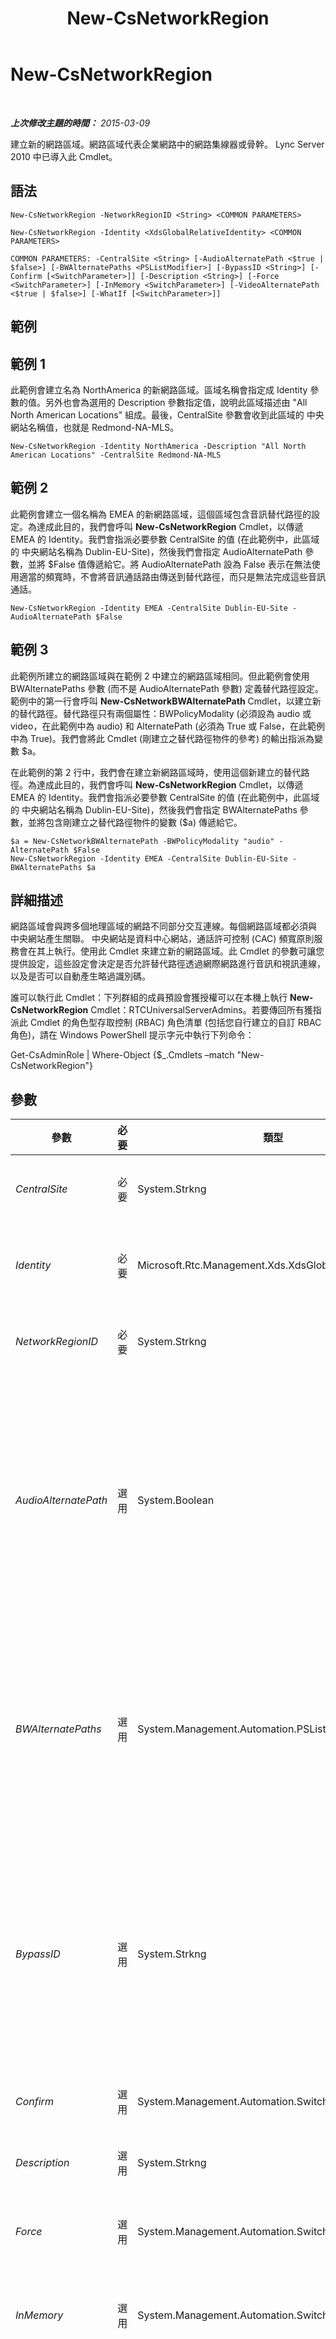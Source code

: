 ﻿---
title: New-CsNetworkRegion
TOCTitle: New-CsNetworkRegion
ms:assetid: 33a8efed-23d3-4a03-bede-80f649eaa7b9
ms:mtpsurl: https://technet.microsoft.com/zh-tw/library/Gg425829(v=OCS.15)
ms:contentKeyID: 49290537
ms.date: 08/10/2015
mtps_version: v=OCS.15
ms.translationtype: HT
---

# New-CsNetworkRegion

 

_**上次修改主題的時間：** 2015-03-09_

建立新的網路區域。網路區域代表企業網路中的網路集線器或骨幹。 Lync Server 2010 中已導入此 Cmdlet。

## 語法

    New-CsNetworkRegion -NetworkRegionID <String> <COMMON PARAMETERS>

    New-CsNetworkRegion -Identity <XdsGlobalRelativeIdentity> <COMMON PARAMETERS>

    COMMON PARAMETERS: -CentralSite <String> [-AudioAlternatePath <$true | $false>] [-BWAlternatePaths <PSListModifier>] [-BypassID <String>] [-Confirm [<SwitchParameter>]] [-Description <String>] [-Force <SwitchParameter>] [-InMemory <SwitchParameter>] [-VideoAlternatePath <$true | $false>] [-WhatIf [<SwitchParameter>]]

## 範例

## 範例 1

此範例會建立名為 NorthAmerica 的新網路區域。區域名稱會指定成 Identity 參數的值。另外也會為選用的 Description 參數指定值，說明此區域描述由 "All North American Locations" 組成。最後，CentralSite 參數會收到此區域的 中央網站名稱值，也就是 Redmond-NA-MLS。

    New-CsNetworkRegion -Identity NorthAmerica -Description "All North American Locations" -CentralSite Redmond-NA-MLS

## 範例 2

此範例會建立一個名稱為 EMEA 的新網路區域，這個區域包含音訊替代路徑的設定。為達成此目的，我們會呼叫 **New-CsNetworkRegion** Cmdlet，以傳遞 EMEA 的 Identity。我們會指派必要參數 CentralSite 的值 (在此範例中，此區域的 中央網站名稱為 Dublin-EU-Site)，然後我們會指定 AudioAlternatePath 參數，並將 $False 值傳遞給它。將 AudioAlternatePath 設為 False 表示在無法使用適當的頻寬時，不會將音訊通話路由傳送到替代路徑，而只是無法完成這些音訊通話。

    New-CsNetworkRegion -Identity EMEA -CentralSite Dublin-EU-Site -AudioAlternatePath $False

## 範例 3

此範例所建立的網路區域與在範例 2 中建立的網路區域相同。但此範例會使用 BWAlternatePaths 參數 (而不是 AudioAlternatePath 參數) 定義替代路徑設定。範例中的第一行會呼叫 **New-CsNetworkBWAlternatePath** Cmdlet，以建立新的替代路徑。替代路徑只有兩個屬性：BWPolicyModality (必須設為 audio 或 video，在此範例中為 audio) 和 AlternatePath (必須為 True 或 False，在此範例中為 True)。我們會將此 Cmdlet (剛建立之替代路徑物件的參考) 的輸出指派為變數 $a。

在此範例的第 2 行中，我們會在建立新網路區域時，使用這個新建立的替代路徑。為達成此目的，我們會呼叫 **New-CsNetworkRegion** Cmdlet，以傳遞 EMEA 的 Identity。我們會指派必要參數 CentralSite 的值 (在此範例中，此區域的 中央網站名稱為 Dublin-EU-Site)，然後我們會指定 BWAlternatePaths 參數，並將包含剛建立之替代路徑物件的變數 ($a) 傳遞給它。

    $a = New-CsNetworkBWAlternatePath -BWPolicyModality "audio" -AlternatePath $False
    New-CsNetworkRegion -Identity EMEA -CentralSite Dublin-EU-Site -BWAlternatePaths $a

## 詳細描述

網路區域會與跨多個地理區域的網路不同部分交互連線。每個網路區域都必須與 中央網站產生關聯。 中央網站是資料中心網站，通話許可控制 (CAC) 頻寬原則服務會在其上執行。使用此 Cmdlet 來建立新的網路區域。此 Cmdlet 的參數可讓您提供設定，這些設定會決定是否允許替代路徑透過網際網路進行音訊和視訊連線，以及是否可以自動產生略過識別碼。

誰可以執行此 Cmdlet：下列群組的成員預設會獲授權可以在本機上執行 **New-CsNetworkRegion** Cmdlet：RTCUniversalServerAdmins。若要傳回所有獲指派此 Cmdlet 的角色型存取控制 (RBAC) 角色清單 (包括您自行建立的自訂 RBAC 角色)，請在 Windows PowerShell 提示字元中執行下列命令：

Get-CsAdminRole | Where-Object {$\_.Cmdlets –match "New-CsNetworkRegion"}

## 參數


<table>
<colgroup>
<col style="width: 25%" />
<col style="width: 25%" />
<col style="width: 25%" />
<col style="width: 25%" />
</colgroup>
<thead>
<tr class="header">
<th>參數</th>
<th>必要</th>
<th>類型</th>
<th>說明</th>
</tr>
</thead>
<tbody>
<tr class="odd">
<td><p><em>CentralSite</em></p></td>
<td><p>必要</p></td>
<td><p>System.Strkng</p></td>
<td><p>執行頻寬原則服務的 中央網站。必須啟用此服務，才能使用 CAC。此服務在 前端伺服器或 Standard Edition 伺服器 上執行。</p></td>
</tr>
<tr class="even">
<td><p><em>Identity</em></p></td>
<td><p>必要</p></td>
<td><p>Microsoft.Rtc.Management.Xds.XdsGlobalRelativeIdentity</p></td>
<td><p>新建立之網路區域的唯一識別碼。區域只會在全域範圍建立，因此，這個識別碼不需要指定範圍。但是，它包含識別該區域之唯一名稱的字串。</p></td>
</tr>
<tr class="odd">
<td><p><em>NetworkRegionID</em></p></td>
<td><p>必要</p></td>
<td><p>System.Strkng</p></td>
<td><p>此值與 Identity 相同。您無法同時指定 Identity 和 NetworkRegionID；針對其中一個輸入的值將會自動用於兩者。</p></td>
</tr>
<tr class="even">
<td><p><em>AudioAlternatePath</em></p></td>
<td><p>選用</p></td>
<td><p>System.Boolean</p></td>
<td><p>如果主要路徑的頻寬不足，此參數會判斷是否將透過替代路徑來路由傳送音訊通話。</p>
<p>此參數會填入 BWAlternatePaths 屬性。提供給此參數的值會儲存在 AlternatePath 屬性，以使路徑項目取代為 Audio 的 BWPolicyModality 值。</p>
<p>如果為此參數提供值，便無法指定 BWAlternatePaths 參數的值。</p>
<p>預設值：True。只有在您需要針對網際網路關閉卸載時，才將此參數設定為 False。如果您的所有電話都是網際網路電話，此值必須設為 True，無論頻寬設定為何。</p></td>
</tr>
<tr class="odd">
<td><p><em>BWAlternatePaths</em></p></td>
<td><p>選用</p></td>
<td><p>System.Management.Automation.PSListModifier</p></td>
<td><p>物件清單，這些物件中包含媒體要求無法沿著慣用路徑完成 (例如，如果已經超出該路徑的限制) 時，是否允許替代網際網路連線路徑的資訊。您必須呼叫 <strong>New-CsNetworkBWAlternatePath</strong> 來建立替代路徑物件。</p>
<p>如果您提供此參數的值，您就無法提供 AudioAlternatePath 或 VideoAlternatePath 參數的值。</p>
<p>預設會啟用音訊和視訊的替代路徑 (AlternatePath = True)。</p></td>
</tr>
<tr class="even">
<td><p><em>BypassID</em></p></td>
<td><p>選用</p></td>
<td><p>System.Strkng</p></td>
<td><p>全域唯一識別碼 (GUID)。這個 GUID 可用來將網路區域對應至 CAC 或增強型9-1-1 (E9-1-1) 網路組態內的略過媒體設定 (呼叫 <strong>New-CsNetworkMediaBypassConfiguration</strong> Cmdlet 時使用此 BypassID 值)。</p>
<p>如果您不指定此參數的值，將會自動產生一個值。如果您指定一個值，則該值必須採用 GUID 的格式 (例如，3b24a047-dce6-48b2-9f20-9fbff17ed62a)。建議使用自動產生功能。如果您提供此參數的值，將會收到一個確認提示，詢問您是否確定要提供這個值，而不是讓它自動產生。</p></td>
</tr>
<tr class="odd">
<td><p><em>Confirm</em></p></td>
<td><p>選用</p></td>
<td><p>System.Management.Automation.SwitchParameter</p></td>
<td><p>在執行命令前先提示確認。</p></td>
</tr>
<tr class="even">
<td><p><em>Description</em></p></td>
<td><p>選用</p></td>
<td><p>System.Strkng</p></td>
<td><p>描述區域的字串。比起單獨使用 Identity 來說，此參數可用來提供更多此區域之用途的描述性說明。</p></td>
</tr>
<tr class="odd">
<td><p><em>Force</em></p></td>
<td><p>選用</p></td>
<td><p>System.Management.Automation.SwitchParameter</p></td>
<td><p>隱藏變更前所顯示的確認提示。例如，如果您提供一個值給 BypassID 參數，就不會收到確認的提示。</p></td>
</tr>
<tr class="even">
<td><p><em>InMemory</em></p></td>
<td><p>選用</p></td>
<td><p>System.Management.Automation.SwitchParameter</p></td>
<td><p>建立物件參照但不實際將該物件認可為永久變更。如果您會將這個利用此參數呼叫之 Cmdlet 的輸出指派給變數，可以變更物件參照的屬性，然後呼叫與此 Cmdlet 配對的 Set- Cmdlet，認可這些變更。</p></td>
</tr>
<tr class="odd">
<td><p><em>VideoAlternatePath</em></p></td>
<td><p>選用</p></td>
<td><p>System.Boolean</p></td>
<td><p>此參數會決定適當的頻寬不存在於主要路徑時，是否要透過替代路徑路由傳送視訊通話。</p>
<p>此參數會填入 BWAlternatePaths 屬性。提供給此參數的值會儲存在 AlternatePath 屬性，以使路徑項目取代為 Video 的 BWPolicyModality 值。</p>
<p>如果為此參數提供值，便無法指定 BWAlternatePaths 參數的值。</p>
<p>預設值：True。只有在您需要針對網際網路關閉卸載時，才將此參數設定為 False。如果您的所有電話都是網際網路電話，此值必須設為 True，無論頻寬設定為何。</p></td>
</tr>
<tr class="even">
<td><p><em>WhatIf</em></p></td>
<td><p>選用</p></td>
<td><p>System.Management.Automation.SwitchParameter</p></td>
<td><p>說明執行命令時若不實際執行命令的後果。</p></td>
</tr>
</tbody>
</table>


## 輸入類型

無。

## 傳回類型

建立 Microsoft.Rtc.Management.WritableConfig.Settings.NetworkConfiguration.NetworkRegionType 類型的物件。

## 請參閱

#### 其他資源

[Remove-CsNetworkRegion](remove-csnetworkregion.md)  
[Set-CsNetworkRegion](set-csnetworkregion.md)  
[Get-CsNetworkRegion](get-csnetworkregion.md)  
[New-CsNetworkBWAlternatePath](new-csnetworkbwalternatepath.md)

